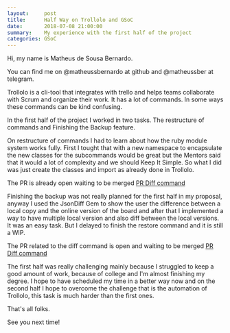 ```yaml
---
layout:     post
title:      Half Way on Trollolo and GSoC
date:       2018-07-08 21:00:00
summary:    My experience with the first half of the project
categories: GSoC
---
```


Hi, my name is Matheus de Sousa Bernardo. 

You can find me on @matheussbernardo at github and @matheussber at telegram.

Trollolo is a cli-tool that integrates with trello and helps teams collaborate with Scrum and organize their work. It has a lot of commands. In some ways these commands can be kind confusing.

In the first half of the project I worked in two tasks. The restructure of commands and Finishing the Backup
feature.

On restructure of commands I had to learn about how the ruby module system works fully. First I tought that with  a new namespace to encapsulate the new classes for the subcommands would be great but the Mentors said that it would a lot of complexity and we should Keep It Simple. So what I did was just create the classes and import as already done in Trollolo. 

The PR is already open waiting to be merged 
[PR Diff command](https://github.com/openSUSE/trollolo/pull/195 "PR restructure of commands Link")


Finishing the backup was not really planned for the first half in my proposal, anyway I used
the JsonDiff Gem to show the user the difference between a local copy and the online version of the board
and after that I implemented a way to have multiple local version and also diff between the local versions.
It was an easy task. But I delayed to finish the restore command and it is still a WIP.

The PR related to the diff command is open and waiting to be merged 
[PR Diff command](https://github.com/openSUSE/trollolo/pull/196 "PR Diff Link")

The first half was really challenging mainly because I struggled to keep a good amount of work, because of college and I'm almost finishing my degree. I hope to have scheduled my time in a better way now and on the second half I hope to overcome the challenge that is the automation of Trollolo, this task is much harder
than the first ones.

That's all folks.

See you next time!